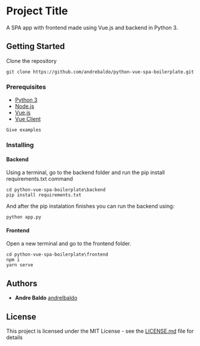 # Project Title

A SPA app with frontend made using Vue.js and backend in Python 3.

## Getting Started

Clone the repository 
```
git clone https://github.com/andrebaldo/python-vue-spa-boilerplate.git
```

### Prerequisites

* [Python 3](https://www.python.org/downloads/)
* [Node.js](https://nodejs.org/)
* [Vue.js](https://vuejs.org/v2/guide/installation.html)
* [Vue Client](https://cli.vuejs.org/guide/installation.html) 

```
Give examples
```

### Installing

#### Backend
Using a terminal, go to the backend folder and run the pip install requirements.txt command

```
cd python-vue-spa-boilerplate\backend
pip install requirements.txt
```

And after the pip instalation finishes you can run the backend using:

```
python app.py
```
#### Frontend
Open a new terminal and go to the frontend folder.
```
cd python-vue-spa-boilerplate\frontend
npm i
yarn serve
```
## Authors

* **Andre Baldo**  [andrelbaldo](https://github.com/andrelbaldo)

## License

This project is licensed under the MIT License - see the [LICENSE.md](LICENSE.md) file for details

